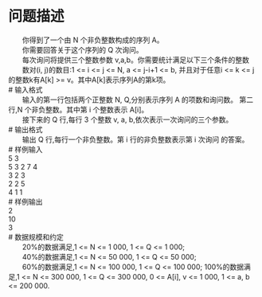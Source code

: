 <div id="pcont1" style="margin-top:20px; display:block;">

# 问题描述

<div class="pdcont">　　你得到了一个由 N 个非负整数构成的序列 A。<br/>
　　你需要回答关于这个序列的 Q 次询问。<br/>
　　每次询问将提供三个整数参数 v,a,b。你需要统计满足以下三个条件的整数<br/>
　　数对(i, j)的数目:1 &lt;= i &lt;= j &lt;= N, a &lt;= j-i+1 &lt;= b, 并且对于任意i &lt;= k &lt;= j的整数k有A[k] &gt;= v。其中A[k]表示序列A的第k项。</div>
# 输入格式

<div class="pdcont">　　输入的第一行包括两个正整数 N, Q,分别表示序列 A 的项数和询问数。 第二行,N 个非负整数。其中第 i 个整数表示 A[i]。<br/>
　　接下来的 Q 行,每行 3 个整数 v, a, b,依次表示一次询问的三个参数。</div>
# 输出格式

<div class="pdcont">　　输出 Q 行,每行一个非负整数。第 i 行的非负整数表示第 i 次询问 的答案。</div>
# 样例输入

<div class="pddata">5 3<br/>
5 3 2 7 4<br/>
3 2 3<br/>
2 2 5<br/>
4 1 1</div>
# 样例输出

<div class="pddata">2<br/>
10<br/>
3</div>
# 数据规模和约定

<div class="pdcont">　　20%的数据满足,1 &lt;= N &lt;= 1 000, 1 &lt;= Q &lt;= 1 000;<br/>
　　40%的数据满足,1 &lt;= N &lt;= 50 000, 1 &lt;= Q &lt;= 50 000;<br/>
　　60%的数据满足,1 &lt;= N &lt;= 100 000, 1 &lt;= Q &lt;= 100 000; 100%的数据满足,1 &lt;= N &lt;= 300 000, 1 &lt;= Q &lt;= 300 000, 0 &lt;= A[i], v &lt;= 1 000, 1 &lt;= a, b &lt;= 200 000.</div>

</div>